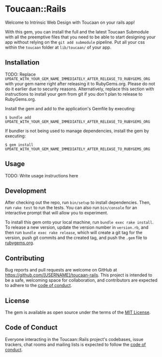 # Toucaan::Rails

Welcome to Intrinsic Web Design with Toucaan on your rails app! 

With this gem, you can install the full and the latest Toucaan Submodule with all the preemptive files that you need to be able to start designing your app without relying on the `git add submodule` pipeline. Put all your css within the `toucaan` folder at `lib/toucaan/` of your app. 

## Installation

TODO: Replace `UPDATE_WITH_YOUR_GEM_NAME_IMMEDIATELY_AFTER_RELEASE_TO_RUBYGEMS_ORG` with your gem name right after releasing it to RubyGems.org. Please do not do it earlier due to security reasons. Alternatively, replace this section with instructions to install your gem from git if you don't plan to release to RubyGems.org.

Install the gem and add to the application's Gemfile by executing:

    $ bundle add UPDATE_WITH_YOUR_GEM_NAME_IMMEDIATELY_AFTER_RELEASE_TO_RUBYGEMS_ORG

If bundler is not being used to manage dependencies, install the gem by executing:

    $ gem install UPDATE_WITH_YOUR_GEM_NAME_IMMEDIATELY_AFTER_RELEASE_TO_RUBYGEMS_ORG

## Usage

TODO: Write usage instructions here

## Development

After checking out the repo, run `bin/setup` to install dependencies. Then, run `rake test` to run the tests. You can also run `bin/console` for an interactive prompt that will allow you to experiment.

To install this gem onto your local machine, run `bundle exec rake install`. To release a new version, update the version number in `version.rb`, and then run `bundle exec rake release`, which will create a git tag for the version, push git commits and the created tag, and push the `.gem` file to [rubygems.org](https://rubygems.org).

## Contributing

Bug reports and pull requests are welcome on GitHub at https://github.com/[USERNAME]/toucaan-rails. This project is intended to be a safe, welcoming space for collaboration, and contributors are expected to adhere to the [code of conduct](https://github.com/[USERNAME]/toucaan-rails/blob/master/CODE_OF_CONDUCT.md).

## License

The gem is available as open source under the terms of the [MIT License](https://opensource.org/licenses/MIT).

## Code of Conduct

Everyone interacting in the Toucaan::Rails project's codebases, issue trackers, chat rooms and mailing lists is expected to follow the [code of conduct](https://github.com/[USERNAME]/toucaan-rails/blob/master/CODE_OF_CONDUCT.md).
